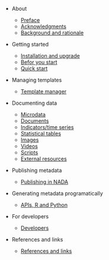 * About

    * [Preface](about.md)
    * [Acknowledgments](about.md#acknowledgements)
    * [Background and rationale](about.md#background)

* Getting started

    * [Installation and upgrade](installation.md)
    * [Befor you start](template-manager/before_start.md)
    * [Quick start](quick-start.md)

* Managing templates

   * [Template manager](managing_templates.md)

* Documenting data

    * [Microdata](template-manager/microdata.md)
    * [Documents](template-manager/document.md)
    * [Indicators/time series](template-manager/indicator.md)
    * [Statistical tables](template-manager/table.md)
    * [Images](template-manager/image.md)
    * [Videos](template-manager/video.md)
    * [Scripts](template-manager/script.md)
    * [External resources](template-manager/external_resource.md)

* Publishing metadata 

    * [Publishing in NADA](publish_to_nada.md)

* Generating metadata programatically

    * [APIs, R and Python](programatic.md)

* For developers

    * [Developers](developers.md)

* References and links

    * [References and links](references.md)
